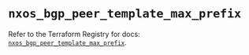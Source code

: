 # `nxos_bgp_peer_template_max_prefix`

Refer to the Terraform Registry for docs: [`nxos_bgp_peer_template_max_prefix`](https://registry.terraform.io/providers/ciscodevnet/nxos/0.5.10/docs/resources/bgp_peer_template_max_prefix).
